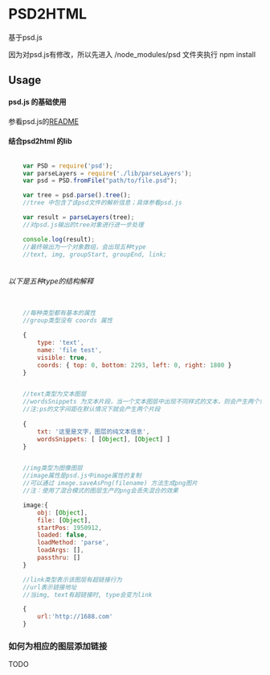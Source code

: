 # PSD2HTML #

基于psd.js

因为对psd.js有修改，所以先进入 /node_modules/psd 文件夹执行 npm install

## Usage ##

#### psd.js 的基础使用 ####

参看psd.js的[README](http://gitlab.alibaba-inc.com/xianjia.wanxj/psd-parser/tree/master/node_modules/psd)

#### 结合psd2html 的lib ####
```javascript

	var PSD = require('psd');
	var parseLayers = require('./lib/parseLayers');
	var psd = PSD.fromFile("path/to/file.psd");

	var tree = psd.parse().tree();
	//tree 中包含了该psd文件的解析信息；具体参看psd.js

	var result = parseLayers(tree);
	//对psd.js输出的tree对象进行进一步处理

	console.log(result);
	//最终输出为一个对象数组，会出现五种type
	//text, img, groupStart, groupEnd, link;
 
```
###### 以下是五种type的结构解释 ######
```javascript
	
	//每种类型都有基本的属性
	//group类型没有 coords 属性

	{
		type: 'text',
		name: 'file test',
		visible: true,
		coords: { top: 0, bottom: 2293, left: 0, right: 1800 } 
	}


	//text类型为文本图层
	//wordsSnippets 为文本片段，当一个文本图层中出现不同样式的文本，则会产生两个或以上的文本片段
	//注:ps的文字间距在默认情况下就会产生两个片段
	
	{
		txt: '这里是文字，图层的纯文本信息',
		wordsSnippets: [ [Object], [Object] ]
	}	


	//img类型为图像图层
	//image属性是psd.js中image属性的复制
	//可以通过 image.saveAsPng(filename) 方法生成png图片
	//注：使用了混合模式的图层生产的png会丢失混合的效果

	image:{
		obj: [Object],
		file: [Object],
		startPos: 1950912,
		loaded: false,
		loadMethod: 'parse',
		loadArgs: [],
		passthru: []
	}

	//link类型表示该图层有超链接行为
	//url表示链接地址
	//当img, text有超链接时, type会变为link

	{
		url:'http://1688.com'
	}

```

### 如何为相应的图层添加链接 ###
TODO